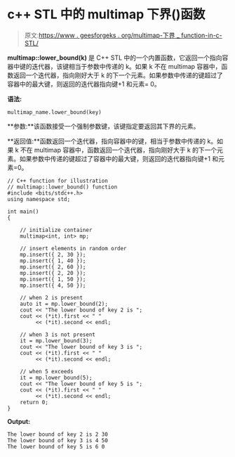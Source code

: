 # c++ STL 中的 multimap 下界()函数

> 原文:[https://www . geesforgeks . org/multimap-下界 _ function-in-c-STL/](https://www.geeksforgeeks.org/multimap-lower_bound-function-in-c-stl/)

**multimap::lower_bound(k)** 是 C++ STL 中的一个内置函数，它返回一个指向容器中键的迭代器，该键相当于参数中传递的 k。如果 k 不在 multimap 容器中，函数返回一个迭代器，指向刚好大于 k 的下一个元素。如果参数中传递的键超过了容器中的最大键，则返回的迭代器指向键+1 和元素= 0。

**语法:**

```
multimap_name.lower_bound(key)
```

**参数:**该函数接受一个强制参数键，该键指定要返回其下界的元素。

**返回值:**函数返回一个迭代器，指向容器中的键，相当于参数中传递的 k。如果 k 不在 multimap 容器中，函数返回一个迭代器，指向刚好大于 k 的下一个元素。如果参数中传递的键超过了容器中的最大键，则返回的迭代器指向键+1 和元素=0。

```
// C++ function for illustration
// multimap::lower_bound() function
#include <bits/stdc++.h>
using namespace std;

int main()
{

    // initialize container
    multimap<int, int> mp;

    // insert elements in random order
    mp.insert({ 2, 30 });
    mp.insert({ 1, 40 });
    mp.insert({ 2, 60 });
    mp.insert({ 2, 20 });
    mp.insert({ 1, 50 });
    mp.insert({ 4, 50 });

    // when 2 is present
    auto it = mp.lower_bound(2);
    cout << "The lower bound of key 2 is ";
    cout << (*it).first << " "
         << (*it).second << endl;

    // when 3 is not present
    it = mp.lower_bound(3);
    cout << "The lower bound of key 3 is ";
    cout << (*it).first << " "
         << (*it).second << endl;

    // when 5 exceeds
    it = mp.lower_bound(5);
    cout << "The lower bound of key 5 is ";
    cout << (*it).first << " "
         << (*it).second << endl;
    return 0;
}
```

**Output:**

```
The lower bound of key 2 is 2 30
The lower bound of key 3 is 4 50
The lower bound of key 5 is 6 0

```